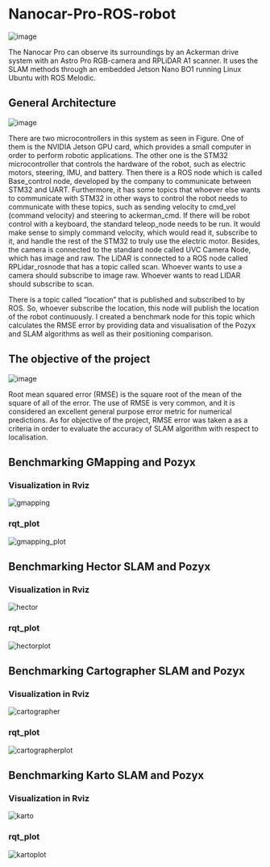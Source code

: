 # Nanocar-Pro-ROS-robot

![image](https://user-images.githubusercontent.com/76905667/189489548-23b72963-6328-408d-8633-c99a423a5ddb.png)

The Nanocar Pro can observe its surroundings by an Ackerman drive system with an Astro Pro RGB-camera and RPLiDAR A1 scanner. It uses the SLAM methods through an embedded Jetson Nano BO1 running Linux Ubuntu with ROS Melodic.

## General Architecture

![image](https://user-images.githubusercontent.com/76905667/189489405-a4631e3e-fef2-4663-9477-797756d7334c.png)

There are two microcontrollers in this system as seen in Figure. One of them is the NVIDIA Jetson GPU card, which provides a small computer in order to perform robotic applications. The other one is the STM32 microcontroller that controls the hardware of the robot, such as electric motors, steering, IMU, and battery. Then there is a ROS node which is called Base_control node, developed by the company to communicate between STM32 and UART. Furthermore, it has some topics that whoever else wants to communicate with STM32 in other ways to control the robot needs to communicate with these topics, such as sending velocity to cmd_vel (command velocity) and steering to ackerman_cmd. If there will be robot control with a keyboard, the standard teleop_node needs to be run. It would make sense to simply command velocity, which would read it, subscribe to it, and handle the rest of the STM32 to truly use the electric motor. Besides, the camera is connected to the standard node called UVC Camera Node, which has image and raw. The LiDAR is connected to a ROS node called RPLidar_rosnode that has a topic called scan. Whoever wants to use a camera should subscribe to image raw. Whoever wants to read LIDAR should subscribe to scan.

There is a topic called “location” that is published and subscribed to by ROS. So, whoever subscribe the location, this node will publish the location of the robot continuously. I created a benchmark node for this topic which calculates the RMSE error by providing data and visualisation of the Pozyx and SLAM algorithms as well as their positioning comparison.

## The objective of the project

![image](https://user-images.githubusercontent.com/76905667/189490130-bd388a45-5063-4a0b-9206-b1e536135404.png)

Root mean squared error (RMSE) is the square root of the mean of the square of all of the error. The use of RMSE is very common, and it is considered an excellent general purpose error metric for numerical predictions. As for objective of the project, RMSE error was taken a as a criteria in order to evaluate the accuracy of SLAM algorithm with respect to localisation.

## Benchmarking GMapping and Pozyx
### Visualization in Rviz
![gmapping](https://user-images.githubusercontent.com/76905667/189490374-2655d4b8-f75d-44aa-81ca-460ba784f06c.png)

### rqt_plot
![gmapping_plot](https://user-images.githubusercontent.com/76905667/189490402-b21ea22c-cb7a-446c-a8d3-1ca381edde82.png)

## Benchmarking Hector SLAM and Pozyx
### Visualization in Rviz
![hector](https://user-images.githubusercontent.com/76905667/189491124-4d61f56d-e776-4d44-989f-6f5a154ef458.png)


### rqt_plot
![hectorplot](https://user-images.githubusercontent.com/76905667/189491128-b654a768-3d57-4a12-bc61-a3cb881cc696.png)


## Benchmarking Cartographer SLAM and Pozyx
### Visualization in Rviz
![cartographer](https://user-images.githubusercontent.com/76905667/189491014-0e5aff17-34a2-4dad-af06-19a2cb9520d9.png)


### rqt_plot
![cartographerplot](https://user-images.githubusercontent.com/76905667/189491140-a94ecd04-dd13-4ea0-8fb4-a09b702ae1c6.png)


## Benchmarking Karto SLAM and Pozyx
### Visualization in Rviz
![karto](https://user-images.githubusercontent.com/76905667/189490987-76ad6022-b871-4f22-b548-28cebd082331.png)


### rqt_plot
![kartoplot](https://user-images.githubusercontent.com/76905667/189491152-c5ec0f03-a787-4f6e-b227-18f23f785d37.png)

